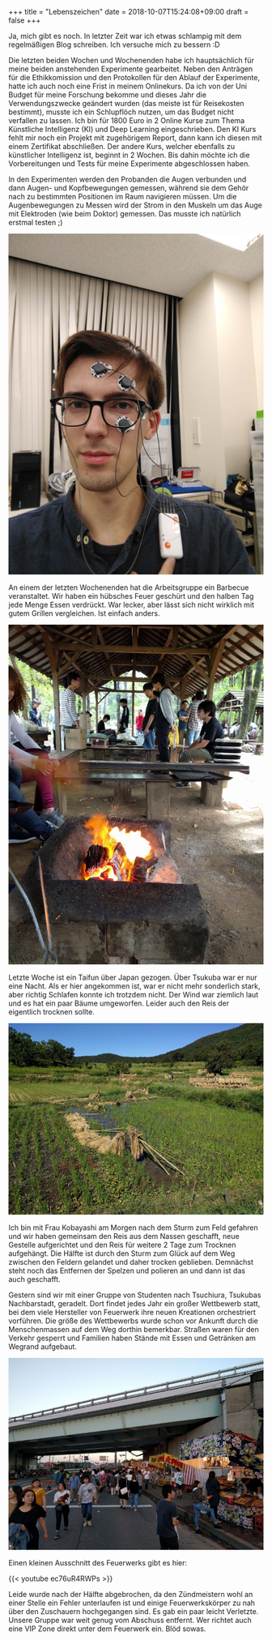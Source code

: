 +++
title = "Lebenszeichen"
date = 2018-10-07T15:24:08+09:00
draft = false
+++

Ja, mich gibt es noch. In letzter Zeit war ich etwas schlampig mit dem
regelmäßigen Blog schreiben. Ich versuche mich zu bessern :D

Die letzten beiden Wochen und Wochenenden habe ich hauptsächlich für meine beiden
anstehenden Experimente gearbeitet. Neben den Anträgen für die Ethikkomission und
den Protokollen für den Ablauf der Experimente, hatte ich auch noch eine Frist
in meinem Onlinekurs. Da ich von der Uni Budget für meine Forschung bekomme und
dieses Jahr die Verwendungszwecke geändert wurden (das meiste ist für
Reisekosten bestimmt), musste ich ein Schlupflöch nutzen, um das Budget nicht
verfallen zu lassen. Ich bin für 1800 Euro in 2 Online Kurse zum Thema Künstliche
Intelligenz (KI) und Deep Learning eingeschrieben. Den KI Kurs fehlt mir noch ein
Projekt mit zugehörigem Report, dann kann ich diesen mit einem Zertifikat
abschließen. Der andere Kurs, welcher ebenfalls zu künstlicher Intelligenz ist,
beginnt in 2 Wochen. Bis dahin möchte ich die Vorbereitungen und Tests für meine
Experimente abgeschlossen haben.

In den Experimenten werden den Probanden die Augen verbunden und dann Augen- und
Kopfbewegungen gemessen, während sie dem Gehör nach zu bestimmten Positionen im
Raum navigieren müssen. Um die Augenbewegungen zu Messen wird der Strom in den
Muskeln um das Auge mit Elektroden (wie beim Doktor) gemessen. Das musste ich
natürlich erstmal testen ;)

![EOG](/img/2018_10_07/eog.jpg)

An einem der letzten Wochenenden hat die Arbeitsgruppe ein Barbecue veranstaltet.
Wir haben ein hübsches Feuer geschürt und den halben Tag jede Menge Essen
verdrückt. War lecker, aber lässt sich nicht wirklich mit gutem Grillen
vergleichen. Ist einfach anders.

![Grillen](/img/2018_10_07/bbq.jpg)

Letzte Woche ist ein Taifun über Japan gezogen. Über Tsukuba war er nur eine
Nacht. Als er hier angekommen ist, war er nicht mehr sonderlich stark, aber
richtig Schlafen konnte ich trotzdem nicht. Der Wind war ziemlich laut und es
hat ein paar Bäume umgeworfen. Leider auch den Reis der eigentlich trocknen
sollte.

![Reis](/img/2018_10_07/rice.jpg)

Ich bin mit Frau Kobayashi am Morgen nach dem Sturm zum Feld gefahren und wir
haben gemeinsam den Reis aus dem Nassen geschafft, neue Gestelle aufgerichtet
und den Reis für weitere 2 Tage zum Trocknen aufgehängt. Die Hälfte ist durch
den Sturm zum Glück auf dem Weg zwischen den Feldern gelandet und daher trocken
geblieben. Demnächst steht noch das Entfernen der Spelzen und polieren an und
dann ist das auch geschafft.

Gestern sind wir mit einer Gruppe von Studenten nach Tsuchiura, Tsukubas
Nachbarstadt, geradelt. Dort findet jedes Jahr ein großer Wettbewerb statt, bei
dem viele Hersteller von Feuerwerk ihre neuen Kreationen orchestriert vorführen.
Die größe des Wettbewerbs wurde schon vor Ankunft durch die Menschenmassen auf
dem Weg dorthin bemerkbar. Straßen waren für den Verkehr gesperrt und Familien
haben Stände mit Essen und Getränken am Wegrand aufgebaut.

![Völkerwanderung](/img/2018_10_07/people.jpg)

Einen kleinen Ausschnitt des Feuerwerks gibt es hier:

{{< youtube ec76uR4RWPs >}}

Leide wurde nach der Hälfte abgebrochen, da den Zündmeistern wohl an einer
Stelle ein Fehler unterlaufen ist und einige Feuerwerkskörper zu nah über den
Zuschauern hochgegangen sind. Es gab ein paar leicht Verletzte. Unsere Gruppe
war weit genug vom Abschuss entfernt. Wer richtet auch eine VIP Zone direkt
unter dem Feuerwerk ein. Blöd sowas.
